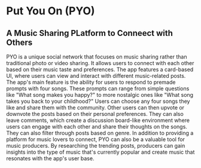 # Put You On (PYO)

## A Music Sharing PLatform to Conneect with Others

PYO is a unique social network that focuses on music sharing rather than traditional photo or video sharing. It allows users to connect with each other based on their music taste and preferences. The app features a card-based UI, where users can view and interact with different music-related posts.
The app's main feature is the ability for users to respond to premade prompts with four songs. These prompts can range from simple questions like "What song makes you happy?" to more nostalgic ones like "What song takes you back to your childhood?" Users can choose any four songs they like and share them with the community.
Other users can then upvote or downvote the posts based on their personal preferences. They can also leave comments, which create a discussion board-like environment where users can engage with each other and share their thoughts on the songs. They can also filter through posts based on genre.
In addition to providing a platform for music lovers to connect, PYO can also be a valuable tool for music producers. By researching the trending posts, producers can gain insights into the type of music that's currently popular and create music that resonates with the app's user base.



